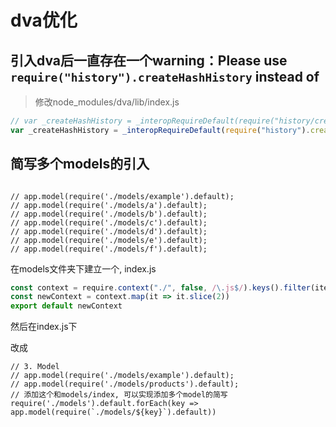 # dva优化

## 引入dva后一直存在一个warning：Please use `require("history").createHashHistory` instead of

> 修改node_modules/dva/lib/index.js

```js
// var _createHashHistory = _interopRequireDefault(require("history/createHashHistory")); // 把这个改成下面的
var _createHashHistory = _interopRequireDefault(require("history").createHashHistory);
```

## 简写多个models的引入

```react

// app.model(require('./models/example').default);
// app.model(require('./models/a').default);
// app.model(require('./models/b').default);
// app.model(require('./models/c').default);
// app.model(require('./models/d').default);
// app.model(require('./models/e').default);
// app.model(require('./models/f').default);

```

在models文件夹下建立一个, index.js

```js
const context = require.context("./", false, /\.js$/).keys().filter(item => item!=="./index.js"); 
const newContext = context.map(it => it.slice(2))
export default newContext
```

然后在index.js下

改成

```react
// 3. Model
// app.model(require('./models/example').default);
// app.model(require('./models/products').default);
// 添加这个和models/index, 可以实现添加多个model的简写
require('./models').default.forEach(key => app.model(require(`./models/${key}`).default))
```
